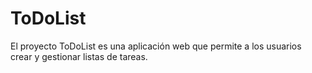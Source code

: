 # ToDoList
El proyecto ToDoList es una aplicación web que permite a los usuarios crear y gestionar listas de tareas.
